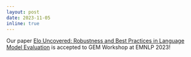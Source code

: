 ```yaml
---
layout: post
date: 2023-11-05
inline: true
---
```


Our paper <a href="https://arxiv.org/abs/2311.17295" target="blank">Elo Uncovered: Robustness and Best Practices in Language Model Evaluation</a> is accepted to GEM Workshop at EMNLP 2023!